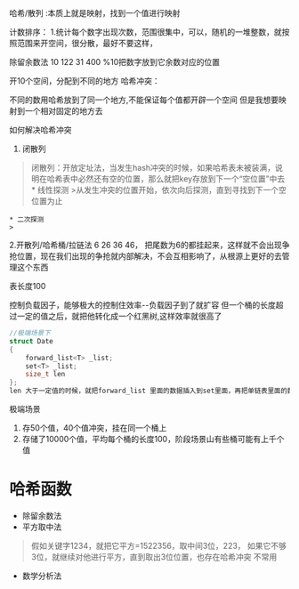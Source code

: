 哈希/散列
:本质上就是映射，找到一个值进行映射

计数排序：
1.统计每个数字出现次数，范围很集中，可以，随机的一堆整数，就按照范围来开空间，很分散，最好不要这样，


除留余数法
10 122 31 400
%10把数字放到它余数对应的位置

开10个空间，分配到不同的地方
哈希冲突：

不同的数用哈希放到了同一个地方,不能保证每个值都开辟一个空间
但是我想要映射到一个相对固定的地方去

如何解决哈希冲突
1. 闭散列
>闭散列：开放定址法，当发生hash冲突的时候，如果哈希表未被装满，说明在哈希表中必然还有空的位置，那么就把key存放到下一个“空位置”中去
    * 线性探测
    >从发生冲突的位置开始，依次向后探测，直到寻找到下一个空位置为止

    * 二次探测
    >
2.开散列/哈希桶/拉链法 
6 26  36 46，
把尾数为6的都挂起来，这样就不会出现争抢位置，现在我们出现的争抢就内部解决，不会互相影响了，从根源上更好的去管理这个东西


表长度100

控制负载因子，能够极大的控制住效率--负载因子到了就扩容
但一个桶的长度超过一定的值之后，就把他转化成一个红黑树,这样效率就很高了
~~~cpp
//极端场景下
struct Date
{
    forward_list<T> _list;
    set<T> _list;
    size_t len
};
len 大于一定值的时候，就把forward_list 里面的数据插入到set里面，再把单链表里面的数据给删除掉

~~~

极端场景
1. 存50个值，40个值冲突，挂在同一个桶上
2. 存储了10000个值，平均每个桶的长度100，阶段场景山有些桶可能有上千个值

# 哈希函数
* 除留余数法
* 平方取中法
>假如关键字1234，就把它平方=1522356，取中间3位，223，
>如果它不够3位，就继续对他进行平方，直到取出3位位置，也存在哈希冲突
>不常用

* 数学分析法
